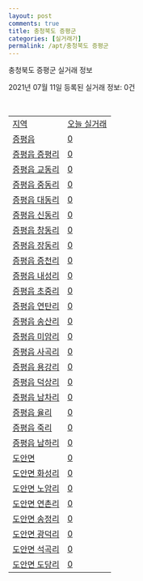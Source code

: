 ```yaml
---
layout: post
comments: true
title: 충청북도 증평군
categories: [실거래가]
permalink: /apt/충청북도 증평군
---
```


충청북도 증평군 실거래 정보

2021년 07월 11일 등록된 실거래 정보: 0건

<script type="text/javascript">
  google.charts.load('current', {'packages':['corechart']});
  google.charts.setOnLoadCallback(drawChart);

  function drawChart() {
    var data = google.visualization.arrayToDataTable([['거래일', '매매', '전월세', '전매'], ['20-07', 21, 132, 11], ['20-08', 283, 25, 1], ['20-09', 124, 48, 1], ['20-10', 41, 40, 5], ['20-11', 44, 43, 1], ['20-12', 43, 24, 10], ['21-01', 44, 11, 3], ['21-02', 33, 16, 10], ['21-03', 61, 20, 5], ['21-04', 57, 22, 17], ['21-05', 42, 23, 16], ['21-06', 30, 10, 12], ['21-07', 3, 2, 1]]);

    var options = {
      title: '최근 1년간 유형별 거래량 추이',
      legend: { position: 'bottom' }
    };

    var chart = new google.visualization.LineChart(document.getElementById('columnchart_material'));
    chart.draw(data, (options));
  }
</script>

<div id="columnchart_material" style="width: 95%; margin-left: -35px"></div>
<br>
<table class="sortable">
  <tr>
    <td><a href="#">지역</a></td>
    <td><a href="#">오늘 실거래</a></td>
  </tr>

  
  <tr class="item">
    <td><a href="충청북도 증평군 증평읍">증평읍</a></td>
    <td><a href="충청북도 증평군 증평읍">0</a></td>
  </tr>
    

  <tr class="item">
    <td><a href="충청북도 증평군 증평읍 증평리">증평읍 증평리</a></td>
    <td><a href="충청북도 증평군 증평읍 증평리">0</a></td>
  </tr>
    

  <tr class="item">
    <td><a href="충청북도 증평군 증평읍 교동리">증평읍 교동리</a></td>
    <td><a href="충청북도 증평군 증평읍 교동리">0</a></td>
  </tr>
    

  <tr class="item">
    <td><a href="충청북도 증평군 증평읍 중동리">증평읍 중동리</a></td>
    <td><a href="충청북도 증평군 증평읍 중동리">0</a></td>
  </tr>
    

  <tr class="item">
    <td><a href="충청북도 증평군 증평읍 대동리">증평읍 대동리</a></td>
    <td><a href="충청북도 증평군 증평읍 대동리">0</a></td>
  </tr>
    

  <tr class="item">
    <td><a href="충청북도 증평군 증평읍 신동리">증평읍 신동리</a></td>
    <td><a href="충청북도 증평군 증평읍 신동리">0</a></td>
  </tr>
    

  <tr class="item">
    <td><a href="충청북도 증평군 증평읍 창동리">증평읍 창동리</a></td>
    <td><a href="충청북도 증평군 증평읍 창동리">0</a></td>
  </tr>
    

  <tr class="item">
    <td><a href="충청북도 증평군 증평읍 장동리">증평읍 장동리</a></td>
    <td><a href="충청북도 증평군 증평읍 장동리">0</a></td>
  </tr>
    

  <tr class="item">
    <td><a href="충청북도 증평군 증평읍 증천리">증평읍 증천리</a></td>
    <td><a href="충청북도 증평군 증평읍 증천리">0</a></td>
  </tr>
    

  <tr class="item">
    <td><a href="충청북도 증평군 증평읍 내성리">증평읍 내성리</a></td>
    <td><a href="충청북도 증평군 증평읍 내성리">0</a></td>
  </tr>
    

  <tr class="item">
    <td><a href="충청북도 증평군 증평읍 초중리">증평읍 초중리</a></td>
    <td><a href="충청북도 증평군 증평읍 초중리">0</a></td>
  </tr>
    

  <tr class="item">
    <td><a href="충청북도 증평군 증평읍 연탄리">증평읍 연탄리</a></td>
    <td><a href="충청북도 증평군 증평읍 연탄리">0</a></td>
  </tr>
    

  <tr class="item">
    <td><a href="충청북도 증평군 증평읍 송산리">증평읍 송산리</a></td>
    <td><a href="충청북도 증평군 증평읍 송산리">0</a></td>
  </tr>
    

  <tr class="item">
    <td><a href="충청북도 증평군 증평읍 미암리">증평읍 미암리</a></td>
    <td><a href="충청북도 증평군 증평읍 미암리">0</a></td>
  </tr>
    

  <tr class="item">
    <td><a href="충청북도 증평군 증평읍 사곡리">증평읍 사곡리</a></td>
    <td><a href="충청북도 증평군 증평읍 사곡리">0</a></td>
  </tr>
    

  <tr class="item">
    <td><a href="충청북도 증평군 증평읍 용강리">증평읍 용강리</a></td>
    <td><a href="충청북도 증평군 증평읍 용강리">0</a></td>
  </tr>
    

  <tr class="item">
    <td><a href="충청북도 증평군 증평읍 덕상리">증평읍 덕상리</a></td>
    <td><a href="충청북도 증평군 증평읍 덕상리">0</a></td>
  </tr>
    

  <tr class="item">
    <td><a href="충청북도 증평군 증평읍 남차리">증평읍 남차리</a></td>
    <td><a href="충청북도 증평군 증평읍 남차리">0</a></td>
  </tr>
    

  <tr class="item">
    <td><a href="충청북도 증평군 증평읍 율리">증평읍 율리</a></td>
    <td><a href="충청북도 증평군 증평읍 율리">0</a></td>
  </tr>
    

  <tr class="item">
    <td><a href="충청북도 증평군 증평읍 죽리">증평읍 죽리</a></td>
    <td><a href="충청북도 증평군 증평읍 죽리">0</a></td>
  </tr>
    

  <tr class="item">
    <td><a href="충청북도 증평군 증평읍 남하리">증평읍 남하리</a></td>
    <td><a href="충청북도 증평군 증평읍 남하리">0</a></td>
  </tr>
    

  <tr class="item">
    <td><a href="충청북도 증평군 도안면">도안면</a></td>
    <td><a href="충청북도 증평군 도안면">0</a></td>
  </tr>
    

  <tr class="item">
    <td><a href="충청북도 증평군 도안면 화성리">도안면 화성리</a></td>
    <td><a href="충청북도 증평군 도안면 화성리">0</a></td>
  </tr>
    

  <tr class="item">
    <td><a href="충청북도 증평군 도안면 노암리">도안면 노암리</a></td>
    <td><a href="충청북도 증평군 도안면 노암리">0</a></td>
  </tr>
    

  <tr class="item">
    <td><a href="충청북도 증평군 도안면 연촌리">도안면 연촌리</a></td>
    <td><a href="충청북도 증평군 도안면 연촌리">0</a></td>
  </tr>
    

  <tr class="item">
    <td><a href="충청북도 증평군 도안면 송정리">도안면 송정리</a></td>
    <td><a href="충청북도 증평군 도안면 송정리">0</a></td>
  </tr>
    

  <tr class="item">
    <td><a href="충청북도 증평군 도안면 광덕리">도안면 광덕리</a></td>
    <td><a href="충청북도 증평군 도안면 광덕리">0</a></td>
  </tr>
    

  <tr class="item">
    <td><a href="충청북도 증평군 도안면 석곡리">도안면 석곡리</a></td>
    <td><a href="충청북도 증평군 도안면 석곡리">0</a></td>
  </tr>
    

  <tr class="item">
    <td><a href="충청북도 증평군 도안면 도당리">도안면 도당리</a></td>
    <td><a href="충청북도 증평군 도안면 도당리">0</a></td>
  </tr>
    


</table>


    
